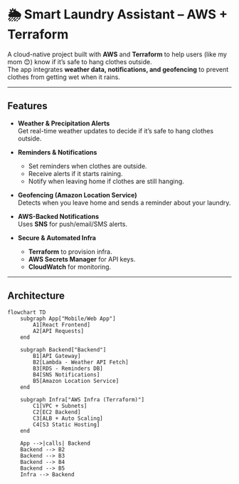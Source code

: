 # 🌦️ Smart Laundry Assistant – AWS + Terraform

A cloud-native project built with **AWS** and **Terraform** to help users (like my mom 😊) know if it’s safe to hang clothes outside.  
The app integrates **weather data, notifications, and geofencing** to prevent clothes from getting wet when it rains.

---

## Features
- **Weather & Precipitation Alerts**  
  Get real-time weather updates to decide if it’s safe to hang clothes outside.

- **Reminders & Notifications**  
  - Set reminders when clothes are outside.  
  - Receive alerts if it starts raining.  
  - Notify when leaving home if clothes are still hanging.  

- **Geofencing (Amazon Location Service)**  
  Detects when you leave home and sends a reminder about your laundry.  

- **AWS-Backed Notifications**  
  Uses **SNS** for push/email/SMS alerts.  

- **Secure & Automated Infra**  
  - **Terraform** to provision infra.  
  - **AWS Secrets Manager** for API keys.  
  - **CloudWatch** for monitoring.  

---

## Architecture
```mermaid
flowchart TD
    subgraph App["Mobile/Web App"]
        A1[React Frontend]
        A2[API Requests]
    end

    subgraph Backend["Backend"]
        B1[API Gateway]
        B2[Lambda - Weather API Fetch]
        B3[RDS - Reminders DB]
        B4[SNS Notifications]
        B5[Amazon Location Service]
    end

    subgraph Infra["AWS Infra (Terraform)"]
        C1[VPC + Subnets]
        C2[EC2 Backend]
        C3[ALB + Auto Scaling]
        C4[S3 Static Hosting]
    end

    App -->|calls| Backend
    Backend --> B2
    Backend --> B3
    Backend --> B4
    Backend --> B5
    Infra --> Backend

